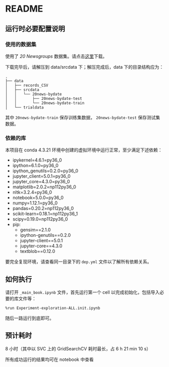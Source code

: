 # README

## 运行时必要配置说明

### 使用的数据集

使用了 *20 Newsgroups* 数据集。请点击[这里](http://qwone.com/~jason/20Newsgroups/20news-bydate.tar.gz)下载。

下载完毕后，请解压到 data/srcdata 下；解压完成后，data 下的目录结构应为：

```
.
├── data
│   ├── records_CSV
│   ├── srcdata
│   │   └── 20news-bydate
│   │       ├── 20news-bydate-test
│   │       └── 20news-bydate-train
│   └── trialdata
```

其中 `20news-bydate-train` 保存训练集数据， `20news-bydate-test` 保存测试集数据。

### 依赖的库

本项目在 conda 4.3.21 环境中创建的虚拟环境中运行正常，至少满足下述依赖：

- ipykernel=4.6.1=py36_0
- ipython=6.1.0=py36_0
- ipython_genutils=0.2.0=py36_0
- jupyter_client=5.0.1=py36_0
- jupyter_core=4.3.0=py36_0
- matplotlib=2.0.2=np112py36_0
- nltk=3.2.4=py36_0
- notebook=5.0.0=py36_0
- numpy=1.12.1=py36_0
- pandas=0.20.2=np112py36_0
- scikit-learn=0.18.1=np112py36_1
- scipy=0.19.0=np112py36_0
- pip:
  - gensim==2.1.0
  - ipython-genutils==0.2.0
  - jupyter-client==5.0.1
  - jupyter-core==4.3.0
  - textblob==0.12.0

要完全复现环境，请查看同一目录下的 `dep.yml` 文件以了解所有依赖关系。

## 如何执行

请打开 `_main_book.ipynb` 文件，首先运行第一个 cell 以完成初始化，包括导入必要的库文件等：

```
%run Experiment-exploration-ALL.init.ipynb
```

随后一路运行到底即可。


## 预计耗时

8 小时（其中以 SVC 上的 GridSearchCV 耗时最长，占 6 h 21 min 10 s）

所有成功运行的结果均可在 notebook 中查看